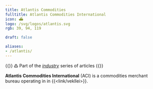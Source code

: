 ```yaml
---
title: Atlantis Commodities
fulltitle: Atlantis Commodities International
icon: ⛴️
logo: /svg/logos/atlantis.svg
rgb: 39, 94, 119

draft: false

aliases:
- /atlantis/
---
```

{{<note>}}
߷ Part of the *[industry](/industry/)* series of articles
{{</note>}}

<span class="fi fi-min-atlantis fis"></span> **Atlantis Commodities International** (ACI) is a commodities merchant bureau operating in in {{<link/vekllei>}}.

